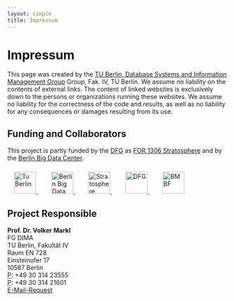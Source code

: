 ```yaml
---
layout: simple
title: Impressum 
---
```


# Impressum

This page was created by the [TU Berlin, Database Systems and Information Management Group](http://www.dima.tu-berlin.de/) Group, Fak. IV, TU Berlin. We assume no liability on the contents of external links. The content of linked websites is exclusively down to the persons or organizations running these websites. We assume no liability for the correctness of the code and results, as well as no liability for any consequences or damages resulting from its use.

## Funding and Collaborators

This project is partly funded by the [DFG](http://www.dfg.de/en/) as [FOR 1306 Stratosphere](http://stratosphere.eu) and by the [Berlin Big Data Center](http://bbdc.berlin).

<div class="text-center" style="margin: 3ex 0">
    <a href="http://www.tu-berlin.de" target="_blank" style="margin: 0 2ex">
        <img style="height:50px;" src="{{ site.baseurl }}/img/logo/TUBerlin-logo.svg" alt="Tu Berlin">
    </a>
    <a href="http://bbdc.berlin" target="_blank" style="margin: 0 2ex">
        <img style="height:50px;" src="{{ site.baseurl }}/img/logo/bbdc-logo.png" alt="Berlin Big Data Center">
    </a>
    <a href="http://stratosphere.eu" target="_blank" style="margin: 0 2ex">
        <img style="height:50px;" src="{{ site.baseurl }}/img/logo/stratosphere_logo.png" alt="Stratosphere">
    </a>
    <a href="http://www.dfg.de/en/" target="_blank" style="margin: 0 2ex">
        <img style="height:50px;" src="{{ site.baseurl }}/img/logo/dfg_logo_blau.jpg" alt="DFG">
    </a>
    <a href="http://www.bmbf.de/en/" target="_blank" style="margin: 0 2ex">
        <img style="height:50px;" src="{{ site.baseurl }}/img/logo/bmbf-logo.png" alt="BMBF">
    </a>
</div>

## Project Responsible

<!-- <address> -->
  <strong>Prof. Dr. Volker Markl</strong><br />
  FG DIMA<br />
  TU Berlin, Fakultät IV<br />
  Raum EN 728<br />
  Einsteinufer 17<br />
  10587 Berlin<br />
  <abbr title="Phone">P:</abbr> +49 30 314 23555<br />
  <abbr title="Phone">P:</abbr> +49 30 314 21601<br />
  <a target="_blank" href="http://www.tu-berlin.de/allgemeine_seiten/e-mail-anfrage/id/42202/?no_cache=1&amp;ask_mail=TPOY2QAHHAP8KOQew7wCc786NjNnWiZkX7xz%2F0pwSFM%3D&amp;ask_name=Prof.%20Dr.%20Volker%20Markl" title="E-Mail Contact Form">E-Mail-Request</a>

<!-- </address> -->

<script type="application/ld+json">
{
  "@context" : "http://schema.org",
  "@type" : "LocalBusiness",
  "name" : "TU Berlin",
  "image" : "http://peel-framework.org/img/logo/TUBerlin-logo.svg",
  "telephone" : [ "+49 30 314 23555", "+49 30 314 21601" ],
  "address" : {
    "@type" : "PostalAddress",
    "streetAddress" : "Einsteinufer 17",
    "addressLocality" : "Berlin",
    "postalCode" : "10587"
  }
}
</script>